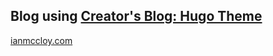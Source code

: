 ## Blog using [Creator's Blog: Hugo Theme](https://github.com/HugoBlox/theme-blog)
[ianmccloy.com](https://ianmccloy.com)